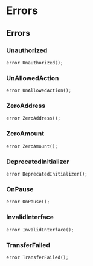 # Errors



## Errors
### Unauthorized

```solidity
error Unauthorized();
```

### UnAllowedAction

```solidity
error UnAllowedAction();
```

### ZeroAddress

```solidity
error ZeroAddress();
```

### ZeroAmount

```solidity
error ZeroAmount();
```

### DeprecatedInitializer

```solidity
error DeprecatedInitializer();
```

### OnPause

```solidity
error OnPause();
```

### InvalidInterface

```solidity
error InvalidInterface();
```

### TransferFailed

```solidity
error TransferFailed();
```

